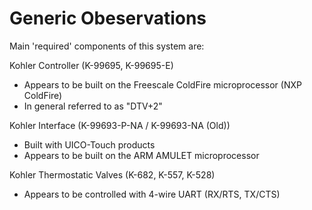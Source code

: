 # Generic Obeservations

Main 'required' components of this system are:

Kohler Controller (K-99695, K-99695-E)
+ Appears to be built on the Freescale ColdFire microprocessor (NXP ColdFire)
+ In general referred to as "DTV+2"

Kohler Interface (K-99693-P-NA / K-99693-NA (Old))
+ Built with UICO-Touch products
+ Appears to be built on the ARM AMULET microprocessor

Kohler Thermostatic Valves (K-682, K-557, K-528)
+ Appears to  be controlled with 4-wire UART (RX/RTS, TX/CTS)
